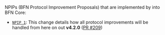 NPIPs (BFN Protocol Improvement Proposals) that are implemented by into BFN Core:

* [`NPIP 1`](https://github.com/BFN/npips/blob/master/npip-0001.mediawiki): This change details how all protocol improvements will be handled from here on out **v4.2.0**  ([PR #209](https://github.com/BFN/BFN-core/pull/209))
